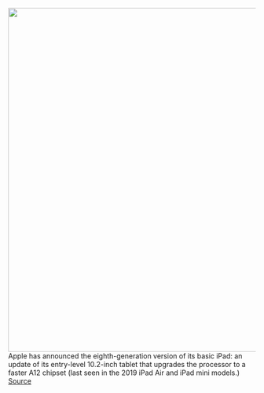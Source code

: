 <img src='https://cdn.vox-cdn.com/thumbor/2_C0wMtpyj_7gN1JYSsW-x7cV6k=/0x0:1074x600/1200x800/filters:focal(452x215:622x385)/cdn.vox-cdn.com/uploads/chorus_image/image/67410393/yxv1A3H.5.png' width='700px' /><br/>
Apple has announced the eighth-generation version of its basic iPad: an update of its entry-level 10.2-inch tablet that upgrades the processor to a faster A12 chipset (last seen in the 2019 iPad Air and iPad mini models.)
<a href='https://www.theverge.com/2020/9/15/21438102/apple-8th-generation-10-2-inch-entry-level-ipad-price-release-date-features'> Source <a/>